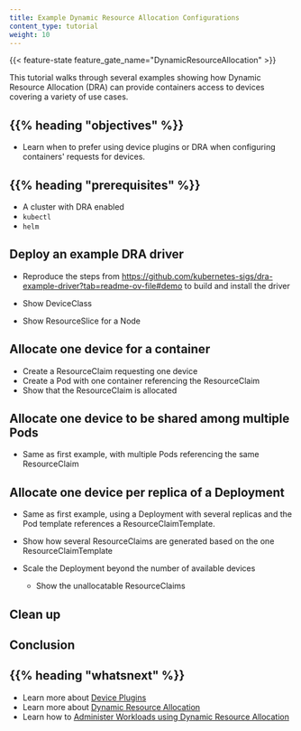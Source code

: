 ```yaml
---
title: Example Dynamic Resource Allocation Configurations
content_type: tutorial
weight: 10
---
```


<!-- overview -->

{{< feature-state feature_gate_name="DynamicResourceAllocation" >}}

This tutorial walks through several examples showing how Dynamic Resource
Allocation (DRA) can provide containers access to devices covering a variety of
use cases.


## {{% heading "objectives" %}}

* Learn when to prefer using device plugins or DRA when configuring containers'
  requests for devices.


## {{% heading "prerequisites" %}}

- A cluster with DRA enabled
- `kubectl`
- `helm`


<!-- lessoncontent -->

## Deploy an example DRA driver

- Reproduce the steps from https://github.com/kubernetes-sigs/dra-example-driver?tab=readme-ov-file#demo to build and install the driver

- Show DeviceClass
- Show ResourceSlice for a Node


## Allocate one device for a container

- Create a ResourceClaim requesting one device
- Create a Pod with one container referencing the ResourceClaim
- Show that the ResourceClaim is allocated


## Allocate one device to be shared among multiple Pods

- Same as first example, with multiple Pods referencing the same
  ResourceClaim


## Allocate one device per replica of a Deployment

- Same as first example, using a Deployment with several replicas and the Pod
  template references a ResourceClaimTemplate.

- Show how several ResourceClaims are generated based on the one
  ResourceClaimTemplate

- Scale the Deployment beyond the number of available devices
  - Show the unallocatable ResourceClaims


## Clean up


## Conclusion


## {{% heading "whatsnext" %}}

* Learn more about [Device Plugins](/docs/concepts/extend-kubernetes/compute-storage-net/device-plugins/)
* Learn more about [Dynamic Resource Allocation](/docs/concepts/scheduling-eviction/dynamic-resource-allocation/)
* Learn how to [Administer Workloads using Dynamic Resource Allocation](/docs/tasks/configure-pod-container/administer-dra-workloads/)